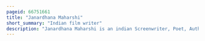 ```yaml
---
pageid: 66751661
title: "Janardhana Maharshi"
short_summary: "Indian film writer"
description: "Janardhana Maharshi is an indian Screenwriter, Poet, Author, Producer, Novelist, Lyricist & Film Director who works predominantly in Telugu Cinema and Kannada Cinema. His directorial Movies namely 'Devasthanam' and 'Viswadarshanam' are screened in many Film Festivals."
---
```


